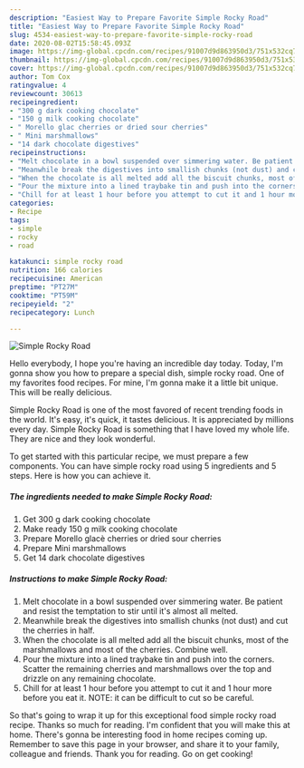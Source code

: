 ```yaml
---
description: "Easiest Way to Prepare Favorite Simple Rocky Road"
title: "Easiest Way to Prepare Favorite Simple Rocky Road"
slug: 4534-easiest-way-to-prepare-favorite-simple-rocky-road
date: 2020-08-02T15:58:45.093Z
image: https://img-global.cpcdn.com/recipes/91007d9d863950d3/751x532cq70/simple-rocky-road-recipe-main-photo.jpg
thumbnail: https://img-global.cpcdn.com/recipes/91007d9d863950d3/751x532cq70/simple-rocky-road-recipe-main-photo.jpg
cover: https://img-global.cpcdn.com/recipes/91007d9d863950d3/751x532cq70/simple-rocky-road-recipe-main-photo.jpg
author: Tom Cox
ratingvalue: 4
reviewcount: 30613
recipeingredient:
- "300 g dark cooking chocolate"
- "150 g milk cooking chocolate"
- " Morello glac cherries or dried sour cherries"
- " Mini marshmallows"
- "14 dark chocolate digestives"
recipeinstructions:
- "Melt chocolate in a bowl suspended over simmering water. Be patient and resist the temptation to stir until it&#39;s almost all melted."
- "Meanwhile break the digestives into smallish chunks (not dust) and cut the cherries in half."
- "When the chocolate is all melted add all the biscuit chunks, most of the marshmallows and most of the cherries. Combine well."
- "Pour the mixture into a lined traybake tin and push into the corners. Scatter the remaining cherries and marshmallows over the top and drizzle on any remaining chocolate."
- "Chill for at least 1 hour before you attempt to cut it and 1 hour more before you eat it. NOTE: it can be difficult to cut so be careful."
categories:
- Recipe
tags:
- simple
- rocky
- road

katakunci: simple rocky road 
nutrition: 166 calories
recipecuisine: American
preptime: "PT27M"
cooktime: "PT59M"
recipeyield: "2"
recipecategory: Lunch

---
```



![Simple Rocky Road](https://img-global.cpcdn.com/recipes/91007d9d863950d3/751x532cq70/simple-rocky-road-recipe-main-photo.jpg)

Hello everybody, I hope you're having an incredible day today. Today, I'm gonna show you how to prepare a special dish, simple rocky road. One of my favorites food recipes. For mine, I'm gonna make it a little bit unique. This will be really delicious.

Simple Rocky Road is one of the most favored of recent trending foods in the world. It's easy, it's quick, it tastes delicious. It is appreciated by millions every day. Simple Rocky Road is something that I have loved my whole life. They are nice and they look wonderful.




To get started with this particular recipe, we must prepare a few components. You can have simple rocky road using 5 ingredients and 5 steps. Here is how you can achieve it.

<!--inarticleads1-->

##### The ingredients needed to make Simple Rocky Road:

1. Get 300 g dark cooking chocolate
1. Make ready 150 g milk cooking chocolate
1. Prepare  Morello glacè cherries or dried sour cherries
1. Prepare  Mini marshmallows
1. Get 14 dark chocolate digestives




<!--inarticleads2-->

##### Instructions to make Simple Rocky Road:

1. Melt chocolate in a bowl suspended over simmering water. Be patient and resist the temptation to stir until it&#39;s almost all melted.
1. Meanwhile break the digestives into smallish chunks (not dust) and cut the cherries in half.
1. When the chocolate is all melted add all the biscuit chunks, most of the marshmallows and most of the cherries. Combine well.
1. Pour the mixture into a lined traybake tin and push into the corners. Scatter the remaining cherries and marshmallows over the top and drizzle on any remaining chocolate.
1. Chill for at least 1 hour before you attempt to cut it and 1 hour more before you eat it. NOTE: it can be difficult to cut so be careful.




So that's going to wrap it up for this exceptional food simple rocky road recipe. Thanks so much for reading. I'm confident that you will make this at home. There's gonna be interesting food in home recipes coming up. Remember to save this page in your browser, and share it to your family, colleague and friends. Thank you for reading. Go on get cooking!
